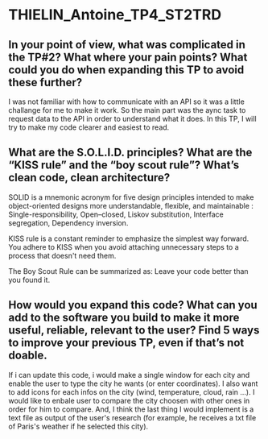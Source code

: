 # THIELIN_Antoine_TP4_ST2TRD

## In  your  point  of  view,  what was complicated  in  the  TP#2?  What  where  your  pain  points? What  could  you  do  when  expanding  this  TP  to avoid these  further?

I was not familiar with how to communicate with an API so it was a little challange for me to make it work. So the main part was the aync task to request data to the API in order to understand what it does. In this TP, I will try to make my code clearer and easiest to read.

## What are the S.O.L.I.D. principles?  What are the “KISS rule” and the “boy scout rule”?  What’s clean  code,  clean  architecture? 

SOLID is a mnemonic acronym for five design principles intended to make object-oriented designs more understandable, flexible, and maintainable : Single-responsibility, Open–closed, Liskov substitution, Interface segregation, Dependency inversion.

KISS rule is a constant reminder to emphasize the simplest way forward. You adhere to KISS when you avoid attaching unnecessary steps to a process that doesn't need them.

The Boy Scout Rule can be summarized as: Leave your code better than you found it.

## How  would  you  expand  this  code? What can you add  to the software you build  to make it more useful, reliable, relevant to the user?  Find  5 ways to improve your previous  TP, even  if that’s not doable. 

If i can update this code, i would make a single window for each city and enable the user to type the city he wants (or enter coordinates). I also want to add icons for each infos on the city (wind, temperature, cloud, rain ...). I would like to enbale user to compare the city choosen with other ones in order for him to compare. And, I think the last thing I would implement is a text file as output of the user's research (for example, he receives a txt file of Paris's weather if he selected this city).
